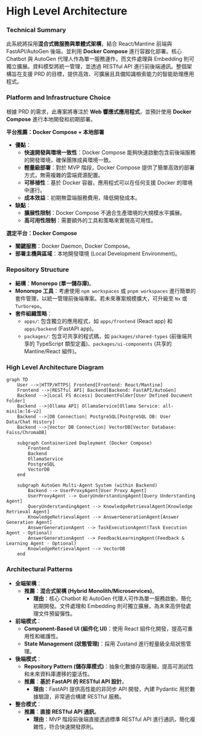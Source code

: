 # High Level Architecture

### Technical Summary

此系統將採用**混合式微服務與單體式架構**，結合 React/Mantine 前端與 FastAPI/AutoGen 後端，並利用 **Docker Compose** 進行容器化部署。核心 Chatbot 與 AutoGen 代理人作為單一服務運作，而文件處理與 Embedding 則可獨立擴展。資料模型將統一管理，並透過 RESTful API 進行前後端通訊。整個架構旨在支援 PRD 的目標，提供高效、可擴展且具備知識檢索能力的智能助理應用程式。

### Platform and Infrastructure Choice

根據 PRD 的需求，此專案將專注於 **Web 響應式應用程式**，並預計使用 **Docker Compose** 進行本地開發和初期部署。

**平台推薦：Docker Compose + 本地部署**

* **優點**：
    * **快速開發與環境一致性**：Docker Compose 能夠快速啟動包含前後端服務的開發環境，確保團隊成員環境一致。
    * **輕量級部署**：對於 MVP 階段，Docker Compose 提供了簡單高效的部署方式，無需複雜的雲端資源配置。
    * **可移植性**：基於 Docker 容器，應用程式可以在任何支援 Docker 的環境中運行。
    * **成本效益**：初期無雲端服務費用，降低開發成本。
* **缺點**：
    * **擴展性限制**：Docker Compose 不適合生產環境的大規模水平擴展。
    * **高可用性限制**：需要額外的工具和策略來實現高可用性。

**選定平台：Docker Compose**

* **關鍵服務**：Docker Daemon, Docker Compose。
* **部署主機與區域**：本地開發環境 (Local Development Environment)。

### Repository Structure

* **結構**：**Monorepo (單一儲存庫)**。
* **Monorepo 工具**：考慮使用 `npm workspaces` 或 `pnpm workspaces` 進行簡單的套件管理，以統一管理前後端專案。若未來專案規模擴大，可升級至 `Nx` 或 `Turborepo`。
* **套件組織策略**：
    * `apps/`: 包含獨立的應用程式，如 `apps/frontend` (React app) 和 `apps/backend` (FastAPI app)。
    * `packages/`: 包含可共享的程式碼，如 `packages/shared-types` (前後端共享的 TypeScript 類型定義)、`packages/ui-components` (共享的 Mantine/React 組件)。

### High Level Architecture Diagram

```mermaid
graph TD
    User -->|HTTP/HTTPS| Frontend[Frontend: React/Mantine]
    Frontend -->|RESTful API| Backend[Backend: FastAPI/AutoGen]
    Backend -->|Local FS Access| DocumentFolder[User Defined Document Folder]
    Backend -->|Ollama API| OllamaService[Ollama Service: all-minilm:l6-v2]
    Backend -->|DB Connection| PostgreSQL[PostgreSQL DB: User Data/Chat History]
    Backend -->|Vector DB Connection| VectorDB[Vector Database: Faiss/ChromaDB]

    subgraph Containerized Deployment (Docker Compose)
        Frontend
        Backend
        OllamaService
        PostgreSQL
        VectorDB
    end

    subgraph AutoGen Multi-Agent System (within Backend)
        Backend --> UserProxyAgent[User Proxy Agent]
        UserProxyAgent --> QueryUnderstandingAgent[Query Understanding Agent]
        QueryUnderstandingAgent --> KnowledgeRetrievalAgent[Knowledge Retrieval Agent]
        KnowledgeRetrievalAgent --> AnswerGenerationAgent[Answer Generation Agent]
        AnswerGenerationAgent --> TaskExecutionAgent(Task Execution Agent - Optional)
        AnswerGenerationAgent --> FeedbackLearningAgent(Feedback & Learning Agent - Optional)
        KnowledgeRetrievalAgent --> VectorDB
    end
````

### Architectural Patterns

  * **全端架構**：
      * **推薦**：**混合式架構 (Hybrid Monolith/Microservices)**。
          * **理由**：核心 Chatbot 和 AutoGen 代理人可作為單一服務啟動，簡化初期開發。文件處理和 Embedding 則可獨立擴展，為未來高併發處理文件預留彈性。
  * **前端模式**：
      * **Component-Based UI (組件化 UI)**：使用 React 組件化開發，提高可重用性和維護性。
      * **State Management (狀態管理)**：採用 Zustand 進行輕量級全局狀態管理。
  * **後端模式**：
      * **Repository Pattern (儲存庫模式)**：抽象化數據存取邏輯，提高可測試性和未來資料庫遷移的靈活性。
      * **推薦**：**基於 FastAPI 的 RESTful API 設計**。
          * **理由**：FastAPI 提供高性能的非同步 API 開發，內建 Pydantic 用於數據驗證，非常適合構建 RESTful 服務。
  * **整合模式**：
      * **推薦**：**直接 RESTful API 通訊**。
          * **理由**：MVP 階段前後端直接透過標準 RESTful API 進行通訊，簡化複雜性，符合快速開發原則。
